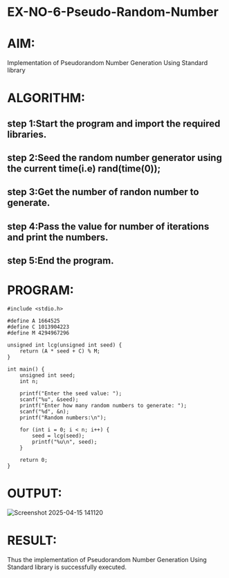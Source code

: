# EX-NO-6-Pseudo-Random-Number

# AIM: 
Implementation of Pseudorandom Number Generation Using Standard library

# ALGORITHM:
## step 1:Start the program and import the required libraries.
## step 2:Seed the random number generator using the current time(i.e) rand(time(0));
## step 3:Get the number of randon number to generate.
## step 4:Pass the value for number of iterations and print the numbers.
## step 5:End the program.

# PROGRAM:
```
#include <stdio.h>

#define A 1664525
#define C 1013904223
#define M 4294967296

unsigned int lcg(unsigned int seed) {
    return (A * seed + C) % M;
}

int main() {
    unsigned int seed;
    int n;

    printf("Enter the seed value: ");
    scanf("%u", &seed);
    printf("Enter how many random numbers to generate: ");
    scanf("%d", &n);
    printf("Random numbers:\n");

    for (int i = 0; i < n; i++) {
        seed = lcg(seed);
        printf("%u\n", seed);
    }

    return 0;
}
```
# OUTPUT:
![Screenshot 2025-04-15 141120](https://github.com/user-attachments/assets/f84548a0-306f-429f-9ad9-117681c152f8)

# RESULT:
Thus the implementation of Pseudorandom Number Generation Using Standard library is successfully executed.
